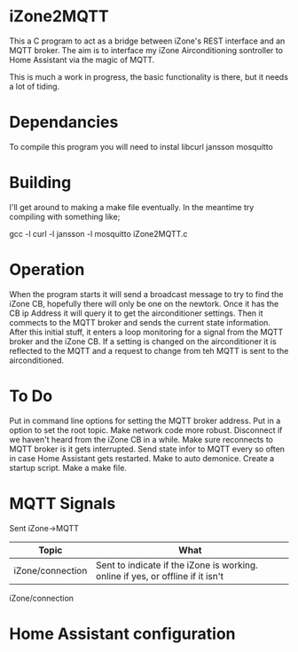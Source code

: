# iZone2MQTT
This a C program to act as a bridge between iZone's REST interface and an MQTT broker.
The aim is to interface my iZone Airconditioning sontroller to Home Assistant via the magic of MQTT.

This is much a work in progress, the basic functionality is there, but it needs a lot of tiding.

# Dependancies
To compile this program you will need to instal
    libcurl
    jansson
    mosquitto
    
# Building
I'll get around to making a make file eventually. In the meantime try compiling with something like;

  gcc -l curl -l jansson -l mosquitto iZone2MQTT.c
  
# Operation
When the program starts it will send a broadcast message to try to find the iZone CB, hopefully there will only be one on the newtork.
Once it has the CB ip Address it will query it to get the airconditioner settings.
Then it commects to the MQTT broker and sends the current state information.
After this initial stuff, it enters a loop monitoring for a signal from the MQTT broker and the iZone CB. 
If a setting is changed on the airconditioner it is reflected to the MQTT and a request to change from teh MQTT is sent to the airconditioned.

# To Do
 Put in command line options for setting the MQTT broker address.
 Put in a option to set the root topic.
 Make network code more robust.
 Disconnect if we haven't heard from the iZone CB in a while.
 Make sure reconnects to MQTT broker is it gets interrupted.
 Send state infor to MQTT every so often in case Home Assistant gets restarted.
 Make to auto demonice.
 Create a startup script.
 Make a make file.

# MQTT Signals

Sent iZone->MQTT

| Topic | What |
|-------|------|
| iZone/connection | Sent to indicate if the iZone is working. online if yes, or offline if it isn't |


iZone/connection 

# Home Assistant configuration

